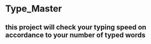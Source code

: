 # Type_Master
## this project will check your typing speed on accordance to your number of typed words 
